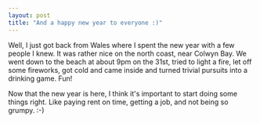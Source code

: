 ```yaml
---
layout: post
title: "And a happy new year to everyone :)"
---
```

Well, I just got back from Wales where I spent the new year with a few people
I knew. It was rather nice on the north coast, near Colwyn Bay. We went down
to the beach at about 9pm on the 31st, tried to light a fire, let off some
fireworks, got cold and came inside and turned trivial pursuits into a
drinking game. Fun!

Now that the new year is here, I think it's important to start doing some
things right. Like paying rent on time, getting a job, and not being so
grumpy. :-)
